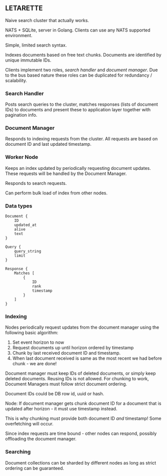 ## LETARETTE

Naive search cluster that actually works.

NATS + SQLite, server in Golang.
Clients can use any NATS supported environment.

Simple, limited search syntax.

Indexes documents based on free text chunks.
Documents are identified by unique immutable IDs.

Clients implement two roles, _search handler_ and
_document manager_. Due to the bus based nature
these roles can be duplicated for redundancy /
scalability.

### Search Handler

Posts search queries to the cluster, matches responses
(lists of document IDs) to documents and present these
to application layer together with pagination info.

### Document Manager

Responds to indexing requests from the cluster.
All requests are based on document ID and last
updated timestamp.

### Worker Node

Keeps an index updated by periodically requesting document
updates. These requests will be handled by the Document Manager.

Responds to search requests.

Can perform bulk load of index from other nodes.

### Data types

```
Document {
	ID
	updated_at
	alive
	text
}
```

```
Query {
	query_string
	limit
}
```

```
Response {
	Matches [
		{
			ID
			rank
			timestamp
		}
	]
}
```

### Indexing

Nodes periodically request updates from the document
manager using the following basic algorithm:

1. Set event horizon to now
2. Request documents up until horizon ordered by timestamp
3. Chunk by last received document ID and timestamp.
4. When last document received is same as the most
	recent we had before chunk - we are done!


Document manager must keep IDs of deleted documents, or
simply keep deleted documents.
Reusing IDs is not allowed.
For chunking to work, Document Managers must
follow strict document ordering.

Document IDs could be DB row id, uuid or hash.

Node: If document manager gets chunk document ID for a
document that is updated after horizon - it must use
timestamp instead.

This is why chunking must provide both document ID _and_
timestamp! Some overfetching will occur.

Since index requests are time bound - other nodes can
respond, possibly offloading the document manager.


### Searching
Document collections can be sharded by different nodes as long as
strict ordering can be guaranteed.
